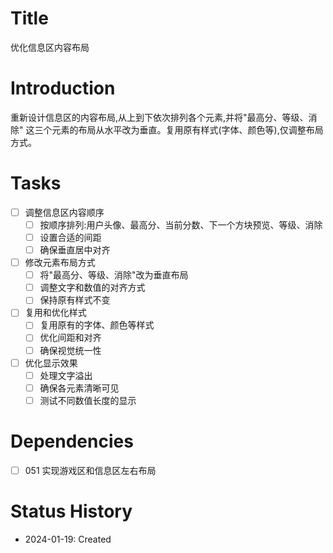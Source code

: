 # Title
优化信息区内容布局

# Introduction
重新设计信息区的内容布局,从上到下依次排列各个元素,并将"最高分、等级、消除"
这三个元素的布局从水平改为垂直。复用原有样式(字体、颜色等),仅调整布局方式。

# Tasks
- [ ] 调整信息区内容顺序
  - [ ] 按顺序排列:用户头像、最高分、当前分数、下一个方块预览、等级、消除
  - [ ] 设置合适的间距
  - [ ] 确保垂直居中对齐
- [ ] 修改元素布局方式
  - [ ] 将"最高分、等级、消除"改为垂直布局
  - [ ] 调整文字和数值的对齐方式
  - [ ] 保持原有样式不变
- [ ] 复用和优化样式
  - [ ] 复用原有的字体、颜色等样式
  - [ ] 优化间距和对齐
  - [ ] 确保视觉统一性
- [ ] 优化显示效果
  - [ ] 处理文字溢出
  - [ ] 确保各元素清晰可见
  - [ ] 测试不同数值长度的显示

# Dependencies
- [ ] 051 实现游戏区和信息区左右布局

# Status History
- 2024-01-19: Created
